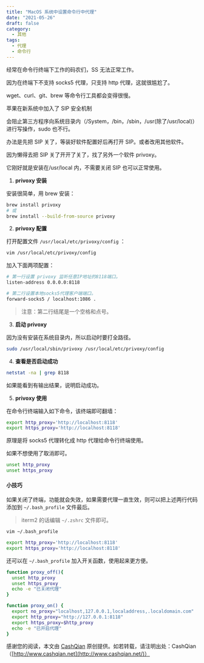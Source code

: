 ```yaml
---
title: "MacOS 系统中设置命令行中代理"
date: "2021-05-26"
draft: false
category:
  - 其他
tags:
  - 代理
  - 命令行
---
```


经常在命令行终端下工作的码农们，SS 无法正常工作。

因为在终端下不支持 socks5 代理，只支持 http 代理，这就很尴尬了。

wget、curl、git、brew 等命令行工具都会变得很慢。

苹果在新系统中加入了 SIP 安全机制

会阻止第三方程序向系统目录内（/System，/bin，/sbin，/usr(除了/usr/local)）进行写操作，sudo 也不行。

办法是先把 SIP 关了，等装好软件配置好后再打开 SIP。或者改用其他软件。

因为懒得去把 SIP 关了开开了关了，找了另外一个软件 privoxy。

它刚好就是安装在/usr/local 内，不需要关闭 SIP 也可以正常使用。

1. **privoxy 安装**

安装很简单，用 brew 安装：

```bash
brew install privoxy
# 或
brew install --build-from-source privoxy
````

2. **privoxy 配置**

打开配置文件 `/usr/local/etc/privoxy/config` ：

```bash
vim /usr/local/etc/privoxy/config
```

加入下面两项配置：

```bash
# 第一行设置 privoxy 监听任意IP地址的8118端口。
listen-address 0.0.0.0:8118

# 第二行设置本地socks5代理客户端端口。
forward-socks5 / localhost:1086 .
```

> 注意：第二行结尾是一个空格和点号。


3. **启动 privoxy**

因为没有安装在系统目录内，所以启动时要打全路径。

```bash
sudo /usr/local/sbin/privoxy /usr/local/etc/privoxy/config
````

4. **查看是否启动成功**

```bash
netstat -na | grep 8118
```

如果能看到有输出结果，说明启动成功。

5.  **privoxy 使用**

在命令行终端输入如下命令，该终端即可翻墙：

```bash
export http_proxy='http://localhost:8118'
export https_proxy='http://localhost:8118'
````

原理是将 socks5 代理转化成 http 代理给命令行终端使用。

如果不想使用了取消即可。

```bash
unset http_proxy
unset https_proxy
````

#### [](https://double-c.github.io/2018/10/17/mac-ss-cmd/index.html#%E5%B0%8F%E6%8A%80%E5%B7%A7 "小技巧")小技巧

如果关闭了终端，功能就会失效，如果需要代理一直生效，则可以把上述两行代码添加到 `~/.bash_profile` 文件最后。

> iterm2 的话编辑 `~/.zshrc` 文件即可。

```bash
vim ~/.bash_profile

export http_proxy='http://localhost:8118'
export https_proxy='http://localhost:8118'
```

还可以在 `~/.bash_profile` 加入开关函数，使用起来更方便。

```bash
function proxy_off(){
  unset http_proxy
  unset https_proxy
  echo -e "已关闭代理"
}

function proxy_on() {
  export no_proxy="localhost,127.0.0.1,localaddress,.localdomain.com"
  export http_proxy="http://127.0.0.1:8118"
  export https_proxy=$http_proxy
  echo -e "已开启代理"
}
```

感谢您的阅读，本文由 [CashQian](http://www.cashqian.net/) 原创提供。如若转载，请注明出处：CashQian（[http://www.cashqian.net](http://www.cashqian.net/)）
